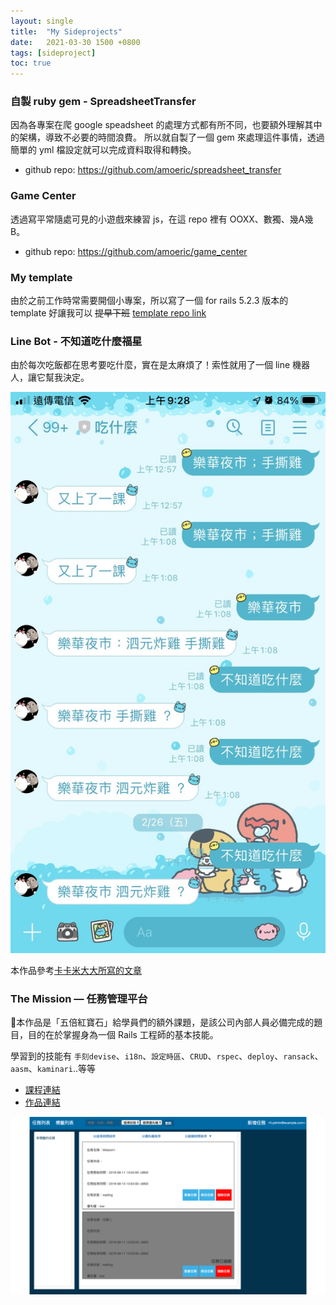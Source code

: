 ```yaml
---
layout: single
title:  "My Sideprojects"
date:   2021-03-30 1500 +0800
tags: [sideproject]
toc: true
---
```


### 自製 ruby gem - SpreadsheetTransfer
因為各專案在爬 google speadsheet 的處理方式都有所不同，也要額外理解其中的架構，導致不必要的時間浪費。
所以就自製了一個 gem 來處理這件事情，透過簡單的 yml 檔設定就可以完成資料取得和轉換。

- github repo: https://github.com/amoeric/spreadsheet_transfer

### Game Center
透過寫平常隨處可見的小遊戲來練習 js，在這 repo 裡有 OOXX、數獨、幾A幾B。

- github repo: https://github.com/amoeric/game_center

### My template
由於之前工作時常需要開個小專案，所以寫了一個 for rails 5.2.3 版本的 template 好讓我可以 <del>提早下班</del>
[template repo link](https://github.com/amoeric/my_template)

### Line Bot - 不知道吃什麼福星
由於每次吃飯都在思考要吃什麼，實在是太麻煩了！索性就用了一個 line 機器人，讓它幫我決定。

<img src="/assets/images/sideprojects/lineBot.jpg" alt="line bot" size="400*200">

本作品參考[卡卡米大大所寫的文章](https://ithelp.ithome.com.tw/users/20107309/ironman/1253)

### The Mission — 任務管理平台
本作品是「五倍紅寶石」給學員們的額外課題，是該公司內部人員必備完成的題目，目的在於掌握身為一個 Rails 工程師的基本技能。

學習到的技能有 `手刻devise`、`i18n`、`設定時區`、`CRUD`、`rspec`、`deploy`、`ransack`、`aasm`、`kaminari`..等等

* [課程連結](https://github.com/kaochenlong/5xtraining/blob/master/backend.md)
* [作品連結](https://still-oasis-16053.herokuapp.com/)


<img src="/assets/images/sideprojects/the_mission.png" alt="the_mission">
